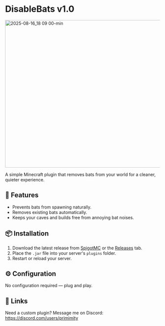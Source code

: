 # DisableBats v1.0

<img width="854" height="480" alt="2025-08-16_18 09 00-min" src="https://github.com/user-attachments/assets/a510b628-21b8-4ee2-a7d3-96cb2464237a" />

A simple Minecraft plugin that removes bats from your world for a cleaner, quieter experience.

## 📌 Features
- Prevents bats from spawning naturally.
- Removes existing bats automatically.
- Keeps your caves and builds free from annoying bat noises.

## 📦 Installation
1. Download the latest release from [SpigotMC](#) or the [Releases](../../releases) tab.
2. Place the `.jar` file into your server's `plugins` folder.
3. Restart or reload your server.

## ⚙️ Configuration
No configuration required — plug and play.

## 🔗 Links
Need a custom plugin? Message me on Discord:
https://discord.com/users/primimity

